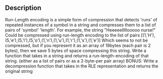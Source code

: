## Description
Run-Length encoding is a simple form of compression that detects 'runs' of repeated instances of a symbol in a string and compresses them to a list of pairs of 'symbol' 'length'. For example, the string
"Heeeeelllllooooo nurse!"
Could be compressed using run-length encoding to the list of pairs [(1,'H'),(5,'e'),(5,'l'),(5,'o'),(1,'n'),(1,'u'),(1,'r'),(1,'s'),(1,'e')]
Which seems to not be compressed, but if you represent it as an array of 18bytes (each pair is 2 bytes), then we save 5 bytes of space compressing this string.
Write a function that takes in a string and returns a run-length-encoding of that string. (either as a list of pairs or as a 2-byte-per pair array)
BONUS: Write a decompression function that takes in the RLE representation and returns the original string